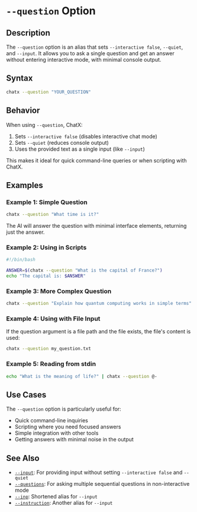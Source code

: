 # `--question` Option

## Description

The `--question` option is an alias that sets `--interactive false`, `--quiet`, and `--input`. It allows you to ask a single question and get an answer without entering interactive mode, with minimal console output.

## Syntax

```bash
chatx --question "YOUR_QUESTION"
```

## Behavior

When using `--question`, ChatX:

1. Sets `--interactive false` (disables interactive chat mode)
2. Sets `--quiet` (reduces console output)
3. Uses the provided text as a single input (like `--input`)

This makes it ideal for quick command-line queries or when scripting with ChatX.

## Examples

### Example 1: Simple Question

```bash
chatx --question "What time is it?"
```

The AI will answer the question with minimal interface elements, returning just the answer.

### Example 2: Using in Scripts

```bash
#!/bin/bash

ANSWER=$(chatx --question "What is the capital of France?")
echo "The capital is: $ANSWER"
```

### Example 3: More Complex Question

```bash
chatx --question "Explain how quantum computing works in simple terms"
```

### Example 4: Using with File Input

If the question argument is a file path and the file exists, the file's content is used:

```bash
chatx --question my_question.txt
```

### Example 5: Reading from stdin

```bash
echo "What is the meaning of life?" | chatx --question @-
```

## Use Cases

The `--question` option is particularly useful for:

- Quick command-line inquiries
- Scripting where you need focused answers
- Simple integration with other tools
- Getting answers with minimal noise in the output

## See Also

- [`--input`](input.md): For providing input without setting `--interactive false` and `--quiet`
- [`--questions`](questions.md): For asking multiple sequential questions in non-interactive mode
- [`--inp`](inp.md): Shortened alias for `--input`
- [`--instruction`](instruction.md): Another alias for `--input`